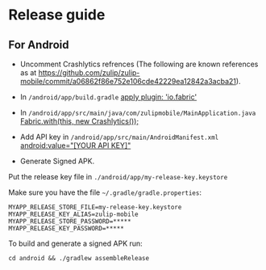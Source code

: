 # Release guide

## For Android

* Uncomment Crashlytics refrences (The following are known references as at https://github.com/zulip/zulip-mobile/commit/a06862f86e752e106cde42229ea12842a3acba21).

- In `/android/app/build.gradle`  [apply plugin: 'io.fabric'](https://github.com/zulip/zulip-mobile/blob/master/android/app/build.gradle#L138)

- In `/android/app/src/main/java/com/zulipmobile/MainApplication.java` [Fabric.with(this, new Crashlytics());](https://github.com/zulip/zulip-mobile/blob/master/android/app/src/main/java/com/zulipmobile/MainApplication.java#L26)

* Add API key in `/android/app/src/main/AndroidManifest.xml` [android:value="[YOUR API KEY]"](https://github.com/zulip/zulip-mobile/blob/master/android/app/src/main/AndroidManifest.xml#L32)

* Generate Signed APK.

Put the release key file in `./android/app/my-release-key.keystore`

Make sure you have the file `~/.gradle/gradle.properties`:
```
MYAPP_RELEASE_STORE_FILE=my-release-key.keystore
MYAPP_RELEASE_KEY_ALIAS=zulip-mobile
MYAPP_RELEASE_STORE_PASSWORD=*****
MYAPP_RELEASE_KEY_PASSWORD=*****
```

To build and generate a signed APK run:

```
cd android && ./gradlew assembleRelease
```
